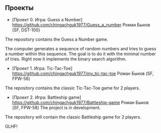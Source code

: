 ## Проекты
* [Проект 0. Игра: Guess a Number] https://github.com/chingachguk1977/Guess_a_number
Роман Быков (SF, DST-100)

The repository contains the Guess a Number game.

The computer generates a sequence of random numbers and tries to guess a number within this sequence. The goal is to do it with the minimal number of tries. Right now it implements the binary search algorithm. 


* [Проект 1. Игра: Tic-Tac-Toe] https://github.com/chingachguk1977/my_tic-tac-toe
Роман Быков (SF, FPW-58)

The repository contains the classic Tic-Tac-Toe game for 2 players.


* [Проект 2. Игра: Battleship game] https://github.com/chingachguk1977/Battleship-game
Роман Быков (SF, FPW-58) The project is in development.

The repository will contain the classic Battleship game for 2 players.


GLHF!